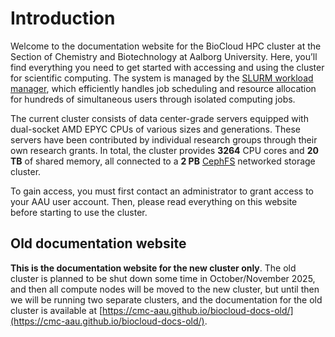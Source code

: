 # Introduction
Welcome to the documentation website for the BioCloud HPC cluster at the Section of Chemistry and Biotechnology at Aalborg University. Here, you’ll find everything you need to get started with accessing and using the cluster for scientific computing. The system is managed by the [SLURM workload manager](https://slurm.schedmd.com/archive/slurm-24.11.4/overview.html), which efficiently handles job scheduling and resource allocation for hundreds of simultaneous users through isolated computing jobs.

The current cluster consists of data center-grade servers equipped with dual-socket AMD EPYC CPUs of various sizes and generations. These servers have been contributed by individual research groups through their own research grants. In total, the cluster provides **3264** CPU cores and **20 TB** of shared memory, all connected to a **2 PB** [CephFS](https://ceph.com/) networked storage cluster.

To gain access, you must first contact an administrator to grant access to your AAU user account. Then, please read everything on this website before starting to use the cluster.

## Old documentation website
**This is the documentation website for the new cluster only**. The old cluster is planned to be shut down some time in October/November 2025, and then all compute nodes will be moved to the new cluster, but until then we will be running two separate clusters, and the documentation for the old cluster is available at [https://cmc-aau.github.io/biocloud-docs-old/](https://cmc-aau.github.io/biocloud-docs-old/).
